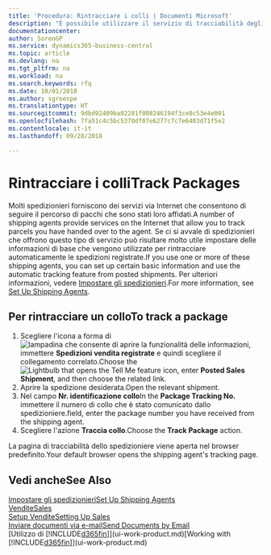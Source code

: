 ```yaml
---
title: 'Procedura: Rintracciare i colli | Documenti Microsoft'
description: "È possibile utilizzare il servizio di tracciabilità degli spedizionieri per vedere lo stato di avanzamento di una consegna."
documentationcenter: 
author: SorenGP
ms.service: dynamics365-business-central
ms.topic: article
ms.devlang: na
ms.tgt_pltfrm: na
ms.workload: na
ms.search.keywords: rfq
ms.date: 10/01/2018
ms.author: sgroespe
ms.translationtype: HT
ms.sourcegitcommit: 9dbd92409ba02281f008246194f3ce0c53e4e001
ms.openlocfilehash: 7fa51c4c5bc5370df07e6277c7c7e6403d71f5e2
ms.contentlocale: it-it
ms.lasthandoff: 09/28/2018

---
```

# <a name="track-packages"></a><span data-ttu-id="ec876-103">Rintracciare i colli</span><span class="sxs-lookup"><span data-stu-id="ec876-103">Track Packages</span></span>
<span data-ttu-id="ec876-104">Molti spedizionieri forniscono dei servizi via Internet che consentono di seguire il percorso di pacchi che sono stati loro affidati.</span><span class="sxs-lookup"><span data-stu-id="ec876-104">A number of shipping agents provide services on the Internet that allow you to track parcels you have handed over to the agent.</span></span> <span data-ttu-id="ec876-105">Se ci si avvale di spedizionieri che offrono questo tipo di servizio può risultare molto utile impostare delle informazioni di base che vengono utilizzate per rintracciare automaticamente le spedizioni registrate.</span><span class="sxs-lookup"><span data-stu-id="ec876-105">If you use one or more of these shipping agents, you can set up certain basic information and use the automatic tracking feature from posted shipments.</span></span> <span data-ttu-id="ec876-106">Per ulteriori informazioni, vedere [Impostare gli spedizionieri](sales-how-to-set-up-shipping-agents.md).</span><span class="sxs-lookup"><span data-stu-id="ec876-106">For more information, see [Set Up Shipping Agents](sales-how-to-set-up-shipping-agents.md).</span></span>  

## <a name="to-track-a-package"></a><span data-ttu-id="ec876-107">Per rintracciare un collo</span><span class="sxs-lookup"><span data-stu-id="ec876-107">To track a package</span></span>
1. <span data-ttu-id="ec876-108">Scegliere l'icona a forma di ![lampadina che consente di aprire la funzionalità delle informazioni](media/ui-search/search_small.png "Informazioni sull'operazione che si desidera eseguire"), immettere **Spedizioni vendita registrate** e quindi scegliere il collegamento correlato.</span><span class="sxs-lookup"><span data-stu-id="ec876-108">Choose the ![Lightbulb that opens the Tell Me feature](media/ui-search/search_small.png "Tell me what you want to do") icon, enter **Posted Sales Shipment**, and then choose the related link.</span></span>
2. <span data-ttu-id="ec876-109">Aprire la spedizione desiderata.</span><span class="sxs-lookup"><span data-stu-id="ec876-109">Open the relevant shipment.</span></span>
3. <span data-ttu-id="ec876-110">Nel campo **Nr. identificazione collo**</span><span class="sxs-lookup"><span data-stu-id="ec876-110">In the **Package Tracking No.**</span></span> <span data-ttu-id="ec876-111">immettere il numero di collo che è stato comunicato dallo spedizioniere.</span><span class="sxs-lookup"><span data-stu-id="ec876-111">field, enter the package number you have received from the shipping agent.</span></span>
4. <span data-ttu-id="ec876-112">Scegliere l'azione **Traccia collo**.</span><span class="sxs-lookup"><span data-stu-id="ec876-112">Choose the **Track Package** action.</span></span>

<span data-ttu-id="ec876-113">La pagina di tracciabilità dello spedizioniere viene aperta nel browser predefinito.</span><span class="sxs-lookup"><span data-stu-id="ec876-113">Your default browser opens the shipping agent's tracking page.</span></span>

## <a name="see-also"></a><span data-ttu-id="ec876-114">Vedi anche</span><span class="sxs-lookup"><span data-stu-id="ec876-114">See Also</span></span>
[<span data-ttu-id="ec876-115">Impostare gli spedizionieri</span><span class="sxs-lookup"><span data-stu-id="ec876-115">Set Up Shipping Agents</span></span>](sales-how-to-set-up-shipping-agents.md)  
[<span data-ttu-id="ec876-116">Vendite</span><span class="sxs-lookup"><span data-stu-id="ec876-116">Sales</span></span>](sales-manage-sales.md)  
[<span data-ttu-id="ec876-117">Setup Vendite</span><span class="sxs-lookup"><span data-stu-id="ec876-117">Setting Up Sales</span></span>](sales-setup-sales.md)  
[<span data-ttu-id="ec876-118">Inviare documenti via e-mail</span><span class="sxs-lookup"><span data-stu-id="ec876-118">Send Documents by Email</span></span>](ui-how-send-documents-email.md)  
<span data-ttu-id="ec876-119">[Utilizzo di [!INCLUDE[d365fin](includes/d365fin_md.md)]](ui-work-product.md)</span><span class="sxs-lookup"><span data-stu-id="ec876-119">[Working with [!INCLUDE[d365fin](includes/d365fin_md.md)]](ui-work-product.md)</span></span>

